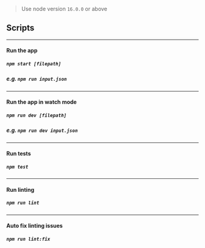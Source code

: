> Use node version `16.0.0` or above

## Scripts

---------

#### Run the app
##### `npm start [filepath]`
##### *e.g. `npm run input.json`*

----

#### Run the app in watch mode
##### `npm run dev [filepath]`
##### *e.g. `npm run dev input.json`*

----

#### Run tests
##### `npm test`

----

#### Run linting
##### `npm run lint`

----

#### Auto fix linting issues
##### `npm run lint:fix`